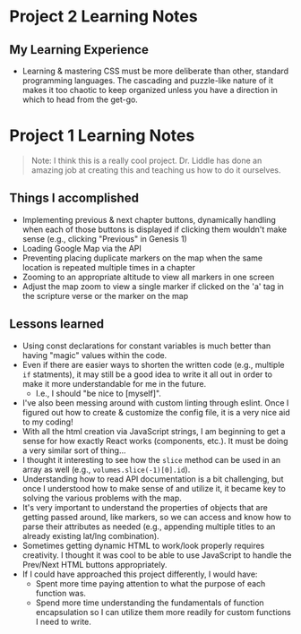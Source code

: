 # Project 2 Learning Notes
## My Learning Experience
- Learning & mastering CSS must be more deliberate than other, standard programming languages.  The cascading and puzzle-like nature of it makes it too chaotic to keep organized unless you have a direction in which to head from the get-go.







# Project 1 Learning Notes
> Note: I think this is a really cool project.  Dr. Liddle has done an amazing job at creating this and teaching us how to do it ourselves.
## Things I accomplished
- Implementing previous & next chapter buttons, dynamically handling when each of those buttons is displayed if clicking them wouldn't make sense (e.g., clicking "Previous" in Genesis 1)
- Loading Google Map via the API
- Preventing placing duplicate markers on the map when the same location is repeated multiple times in a chapter
- Zooming to an appropriate altitude to view all markers in one screen
- Adjust the map zoom to view a single marker if clicked on the 'a' tag in the scripture verse or the marker on the map

## Lessons learned
- Using const declarations for constant variables is much better than having "magic" values within the code.
- Even if there are easier ways to shorten the written code (e.g., multiple `if` statments), it may still be a good idea to write it all out in order to make it more understandable for me in the future.
    - I.e., I should "be nice to \[myself\]".
- I've also been messing around with custom linting through eslint.  Once I figured out how to create & customize the config file, it is a very nice aid to my coding!
- With all the html creation via JavaScript strings, I am beginning to get a sense for how exactly React works (components, etc.).  It must be doing a very similar sort of thing...
- I thought it interesting to see how the `slice` method can be used in an array as well (e.g., `volumes.slice(-1)[0].id`).
- Understanding how to read API documentation is a bit challenging, but once I understood how to make sense of and utilize it, it became key to solving the various problems with the map.
- It's very important to understand the properties of objects that are getting passed around, like markers, so we can access and know how to parse their attributes as needed (e.g., appending multiple titles to an already existing lat/lng combination).
- Sometimes getting dynamic HTML to work/look properly requires creativity. I thought it was cool to be able to use JavaScript to handle the Prev/Next HTML buttons appropriately.
- If I could have approached this project differently, I would have:
    - Spent more time paying attention to what the purpose of each function was.
    - Spend more time understanding the fundamentals of function encapsulation so I can utilize them more readily for custom functions I need to write.
